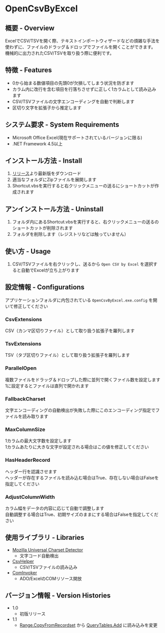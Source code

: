 # OpenCsvByExcel

## 概要 - Overview

ExcelでCSV/TSVを開く際、テキストインポートウィザードなどの煩雑な手法を使わずに、ファイルのドラッグ＆ドロップでファイルを開くことができます。  
機械的に出力されたCSV/TSVを取り扱う際に便利です。

## 特徴 - Features

* 0から始まる数値項目の先頭0が欠損してしまう状況を防ぎます
* カラム内に改行を含む項目を行落ちさせずに正しく1カラムとして読み込みます
* CSV/TSVファイルの文字エンコーディングを自動で判断します
* 区切り文字を拡張子から推定します

## システム要求 - System Requirements

* Microsoft Office Excel(現在サポートされているバージョンに限る)
* .NET Framework 4.5以上

## インストール方法 - Install

1. [リリース](https://github.com/mitaken/OpenCsvByExcel/releases)より最新版をダウンロード
1. 適当なフォルダにZipファイルを展開します
1. Shortcut.vbsを実行すると右クリックメニューの送るにショートカットが作成されます

## アンインストール方法 - Uninstall

1. フォルダ内にあるShortcut.vbsを実行すると、右クリックメニューの送るのショートカットが削除されます
1. フォルダを削除します（レジストリなどは触っていません）

## 使い方 - Usage

1. CSV/TSVファイルを右クリックし、送るから ```Open CSV by Excel``` を選択すると自動でExcelが立ち上がります

## 設定情報 - Configurations

アプリケーションフォルダに内包されている ```OpenCsvByExcel.exe.config``` を開いて修正してください

### CsvExtensions

CSV（カンマ区切りファイル）として取り扱う拡張子を羅列します

### TsvExtensions

TSV（タブ区切りファイル）として取り扱う拡張子を羅列します

### ParallelOpen

複数ファイルをドラッグ＆ドロップした際に並列で開くファイル数を設定します  
1に設定するとファイルは直列で開かれます

### FallbackCharset

文字エンコーディングの自動検出が失敗した際にこのエンコーディング指定でファイルを読み取ります

### MaxColumnSize

1カラムの最大文字数を設定します  
1カラムあたりに大きな文字が設定される場合はこの値を修正してください

### HasHeaderRecord

ヘッダー行を認識させます  
ヘッダーが存在するファイルを読み込む場合はTrue、存在しない場合はFalseを指定してください

### AdjustColumnWidth

カラム幅をデータの内容に応じて自動で調整します  
自動調整する場合はTrue、初期サイズのままにする場合はFalseを指定してください

## 使用ライブラリ - Libraries

* [Mozilla Universal Charset Detector](https://github.com/errepi/ude)
  * 文字コード自動検出
* [CsvHelper](https://github.com/JoshClose/CsvHelper)
  * CSV/TSVファイルの読み込み
* [ComInvoker](https://github.com/mitaken/ComInvoker)
  * ADO/ExcelのCOMリソース開放

## バージョン情報 - Version Histories
* 1.0
  * 初版リリース
* 1.1
  * [Range.CopyFromRecordset](https://msdn.microsoft.com/ja-jp/vba/excel-vba/articles/range-copyfromrecordset-method-excel) から [QueryTables.Add](https://msdn.microsoft.com/ja-jp/vba/excel-vba/articles/querytables-add-method-excel) に読み込みを変更
